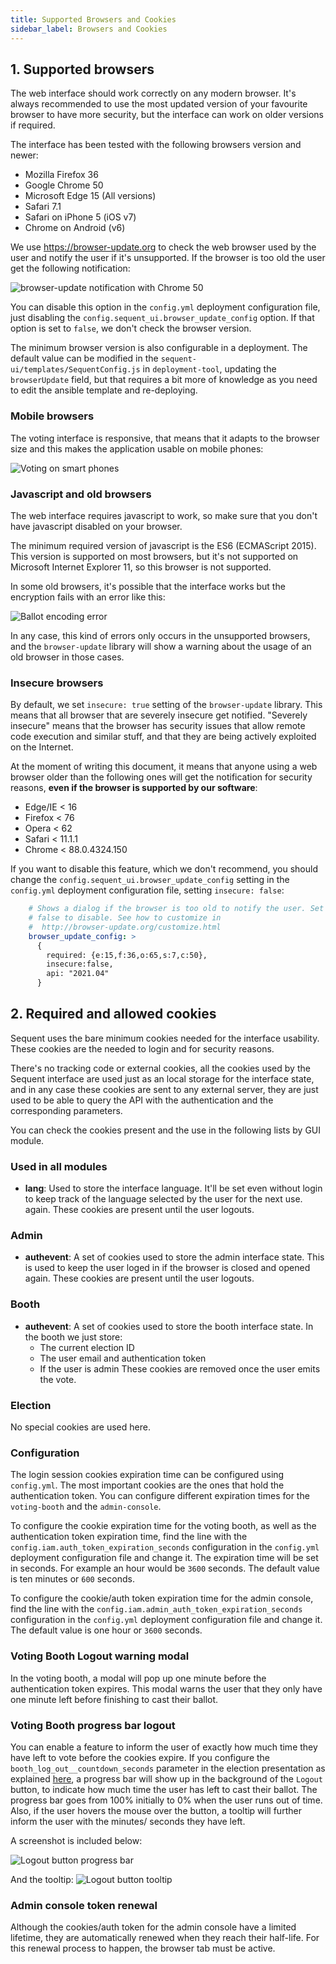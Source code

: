 ```yaml
---
title: Supported Browsers and Cookies
sidebar_label: Browsers and Cookies
---
```


## 1. Supported browsers

The web interface should work correctly on any modern browser. It's
always recommended to use the most updated version of your favourite browser to
have more security, but the interface can work on older versions if required.

The interface has been tested with the following browsers version and newer:

 * Mozilla Firefox 36
 * Google Chrome 50
 * Microsoft Edge 15 (All versions)
 * Safari 7.1
 * Safari on iPhone 5 (iOS v7)
 * Chrome on Android (v6)

We use https://browser-update.org to check the web browser used by the user
and notify the user if it's unsupported. If the browser is too old the user 
get the following notification:

![browser-update notification with Chrome 50](./assets/old-browser-error2.png "browser-update notification")

You can disable this option in the `config.yml` deployment configuration file, 
just disabling the `config.sequent_ui.browser_update_config` option. If that 
option is set to `false`, we don't check the browser version.

The minimum browser version is also configurable in a deployment. The default
value can be modified in the `sequent-ui/templates/SequentConfig.js` in 
`deployment-tool`, updating the `browserUpdate` field, but that requires a bit 
more of knowledge as you need to edit the ansible template and re-deploying.

### Mobile browsers

The voting interface is responsive, that means that it adapts to the browser
size and this makes the application usable on mobile phones:

![Voting on smart phones](./assets/mobile.png "Voting on smart phones")

### Javascript and old browsers

The web interface requires javascript to work, so make sure that you don't have
javascript disabled on your browser.

The minimum required version of javascript is the ES6 (ECMAScript 2015). This
version is supported on most browsers, but it's not supported on Microsoft
Internet Explorer 11, so this browser is not supported.

In some old browsers, it's possible that the interface works but the encryption
fails with an error like this:

![Ballot encoding error](./assets/old-browser-error1.png "Ballot encoding error")

In any case, this kind of errors only occurs in the unsupported browsers, and
the `browser-update` library will show a warning about the usage of an old
browser in those cases.

### Insecure browsers

By default, we set `insecure: true` setting of the `browser-update` library. 
This means that all browser that are severely insecure get notified. "Severely
insecure" means that the browser has security issues that allow remote code 
execution and similar stuff, and that they are being actively exploited on 
the Internet.

At the moment of writing this document, it means that anyone using a web browser
older than the following ones will get the notification for security reasons, 
**even if the browser is supported by our software**:

 - Edge/IE < 16
 - Firefox < 76
 - Opera < 62
 - Safari < 11.1.1
 - Chrome < 88.0.4324.150

If you want to disable this feature, which we don't recommend, you should change
the `config.sequent_ui.browser_update_config` setting in the `config.yml` 
deployment configuration file, setting `insecure: false`:

```yaml title="config.yml fragment" {7}
    # Shows a dialog if the browser is too old to notify the user. Set this to
    # false to disable. See how to customize in
    #  http://browser-update.org/customize.html
    browser_update_config: >
      {
        required: {e:15,f:36,o:65,s:7,c:50},
        insecure:false,
        api: "2021.04"
      }
```

## 2. Required and allowed cookies

Sequent uses the bare minimum cookies needed for the interface usability. These
cookies are the needed to login and for security reasons.

There's no tracking code or external cookies, all the cookies used by the
Sequent interface are used just as an local storage for the interface state, and
in any case these cookies are sent to any external server, they are just used
to be able to query the API with the authentication and the corresponding
parameters.

You can check the cookies present and the use in the following lists by GUI
module.

### Used in all modules

 * **lang**: Used to store the interface language. It'll be set even without
   login to keep track of the language selected by the user for the next use.
   again. These cookies are present until the user logouts.

### Admin

 * **authevent**: A set of cookies used to store the admin interface state.
   This is used to keep the user loged in if the browser is closed and opened
   again. These cookies are present until the user logouts.

### Booth

 * **authevent**: A set of cookies used to store the booth interface state.
   In the booth we just store:
    * The current election ID
    * The user email and authentication token
    * If the user is admin
   These cookies are removed once the user emits the vote.

### Election

No special cookies are used here.

### Configuration

The login session cookies expiration time can be configured using `config.yml`.
The most important cookies are the ones that hold the authentication token. You
can configure different expiration times for the `voting-booth` and the
`admin-console`.

To configure the cookie expiration time for the voting booth, as well as the 
authentication token expiration time, find the line with the 
`config.iam.auth_token_expiration_seconds` configuration in the `config.yml` 
deployment configuration file and change it. The expiration time will be set in
seconds. For example an hour would be `3600` seconds. The default
value is ten minutes or `600` seconds.

To configure the cookie/auth token expiration time for the admin console, find
the line with the `config.iam.admin_auth_token_expiration_seconds` configuration
in the `config.yml`  deployment configuration file and change it. The default
value is one hour or `3600` seconds.

### Voting Booth Logout warning modal

In the voting booth, a modal will pop up one minute before the authentication token
expires. This modal warns the user that they only have one minute left before
finishing to cast their ballot.

### Voting Booth progress bar logout

You can enable a feature to inform the user of exactly how much time they have left
to vote before the cookies expire. If you configure the `booth_log_out__countdown_seconds`
parameter in the election presentation as explained 
[here](../../reference/election-creation-json#election-presentation-booth_log_out__countdown_seconds),
a progress bar will show up in the background of the `Logout` button, to indicate
how much time the user has left to cast their ballot. The progress bar goes from
100% initially to 0% when the user runs out of time.  Also, if the user hovers the
mouse over the button, a tooltip will further inform the user with the minutes/
seconds they have left.

A screenshot is included below:

![Logout button progress bar](./assets/logout-progress.png "Logout button progress bar")

And the tooltip:
![Logout button tooltip](./assets/logout-tooltip.png "Logout button tooltip")



### Admin console token renewal

Although the cookies/auth token for the admin console have a limited lifetime, they
are automatically renewed when they reach their half-life. For this renewal process
to happen, the browser tab must be active.
